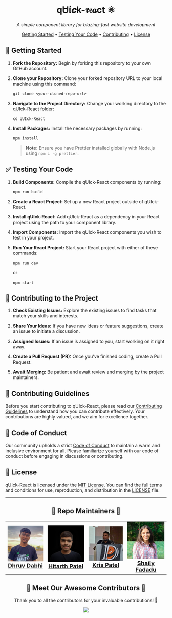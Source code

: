 <h1 align="center">qᏌ𝕚𝒄k-𝖗𝔢𝒂ct ⚛️</h1>

<p align="center">
  <em>A simple component library for blazing-fast website development</em>
</p>

<p align="center">
  <a href="#getting-started">Getting Started</a> •
  <a href="#testing-your-code">Testing Your Code</a> •
  <a href="#contributing-to-the-project">Contributing</a> •
  <a href="#license">License</a>
</p>

## 🚀 Getting Started

1. **Fork the Repository:** Begin by forking this repository to your own GitHub account.

2. **Clone your Repository:** Clone your forked repository URL to your local machine using this command:

    ```
    git clone <your-cloned-repo-url>
    ```

3. **Navigate to the Project Directory:** Change your working directory to the qUIck-React folder:

    ```
    cd qUIck-React
    ```

4. **Install Packages:** Install the necessary packages by running:

    ```
    npm install
    ```

    > **Note:** Ensure you have Prettier installed globally with Node.js using `npm i -g prettier`.

## ✅ Testing Your Code

1. **Build Components:** Compile the qUIck-React components by running:

    ```
    npm run build
    ```

2. **Create a React Project:** Set up a new React project outside of qUIck-React.

3. **Install qUIck-React:** Add qUIck-React as a dependency in your React project using the path to your component library.

4. **Import Components:** Import the qUIck-React components you wish to test in your project.

5. **Run Your React Project:** Start your React project with either of these commands:
    ```
    npm run dev
    ```
    or
    ```
    npm start
    ```

## 🤝 Contributing to the Project

1. **Check Existing Issues:** Explore the existing issues to find tasks that match your skills and interests.

2. **Share Your Ideas:** If you have new ideas or feature suggestions, create an issue to initiate a discussion.

3. **Assigned Issues:** If an issue is assigned to you, start working on it right away.

4. **Create a Pull Request (PR):** Once you've finished coding, create a Pull Request.

5. **Await Merging:** Be patient and await review and merging by the project maintainers.

## 📜 Contributing Guidelines

Before you start contributing to qUIck-React, please read our [Contributing Guidelines](./.github/CONTRIBUTING_GUIDELINE.md) to understand how you can contribute effectively. Your contributions are
highly valued, and we aim for excellence together.

## 🤝 Code of Conduct

Our community upholds a strict [Code of Conduct](./.github/CODE_OF_CONDUCT.md) to maintain a warm and inclusive environment for all. Please familiarize yourself with our code of conduct before
engaging in discussions or contributing.

## 📄 License

qUIck-React is licensed under the [MIT License](https://opensource.org/licenses/MIT). You can find the full terms and conditions for use, reproduction, and distribution in the [LICENSE](./LICENSE)
file.

---

<h2 align="center">👥 Repo Maintainers 👥</h2>
<table align="center">
  <tr>
    <td align="center"><a href="https://github.com/dhruvdabhi101"><img src="images/dhruv.jpg" width="150px;" alt="Dhruv Dabhi"/><br /><span style="font-size: 18px;"><b>Dhruv Dabhi</b></span></a></td>
    <td align="center"><a href="https://github.com/patelhitarth08"><img src="images/hitarth1.jpg" width="150px;" alt="Hitarth Patel"/><br /><span style="font-size: 18px;"><b>Hitarth Patel</b></span></a></td>
    <td align="center"><a href="https://github.com/Kris0011"><img src="images/kris.jpg" width="150px;" alt="Kris Patel"/><br /><span style="font-size: 18px;"><b>Kris Patel</b></span></a></td>
    <td align="center"><a href="https://github.com/shailifadadu"><img src="images/shaily1.jpg" width="150px;" alt="Shaily Fadadu"/><br /><span style="font-size: 18px;"><b>Shaily Fadadu</b></span></a></td>
  </tr>
</table>

<h2 align="center">🌟 Meet Our Awesome Contributors 🌟</h2>
<p align="center">
  Thank you to all the contributors for your invaluable contributions! 🎉
</p>

<p align="center">
  <a href="https://github.com/dhruvdabhi101/qUIck-react/graphs/contributors">
  <img src="https://contrib.rocks/image?repo=dhruvdabhi101/qUIck-react" />
</a>

<!-- Made with [contrib.rocks](https://contrib.rocks). -->
</p>
